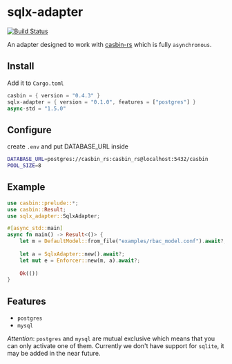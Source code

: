 # sqlx-adapter

[![Build Status](https://travis-ci.org/casbin-rs/sqlx-adapter.svg?branch=master)](https://travis-ci.org/casbin-rs/sqlx-adapter)

An adapter designed to work with [casbin-rs](https://github.com/casbin/casbin-rs) which is fully `asynchronous`.


## Install

Add it to `Cargo.toml`

```rust
casbin = { version = "0.4.3" }
sqlx-adapter = { version = "0.1.0", features = ["postgres"] }
async-std = "1.5.0"
```

## Configure

create `.env` and put DATABASE_URL inside

```bash
DATABASE_URL=postgres://casbin_rs:casbin_rs@localhost:5432/casbin
POOL_SIZE=8
```


## Example

```rust
use casbin::prelude::*;
use casbin::Result;
use sqlx_adapter::SqlxAdapter;

#[async_std::main]
async fn main() -> Result<()> {
    let m = DefaultModel::from_file("examples/rbac_model.conf").await?;
    
    let a = SqlxAdapter::new().await?;
    let mut e = Enforcer::new(m, a).await?;
    
    Ok(())
}

```

## Features

- `postgres`
- `mysql`

*Attention*: `postgres` and `mysql` are mutual exclusive which means that you can only activate one of them. Currently we don't have support for `sqlite`, it may be added in the near future.
